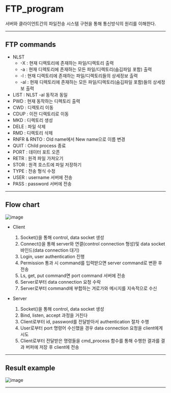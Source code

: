 # FTP_program
서버와 클라이언트간의 파일전송 시스템 구현을 통해 통신방식의 원리를 이해한다.

---

## FTP commands

* NLST
    * -X : 현재 디렉토리에 존재하는 파일/디렉토리 출력
    * -a : 현재 디렉토리에 존재하는 모든 파일/디렉토리(숨김파일 포함) 출력
    * -l : 현재 디렉토리에 존재하는 파일/디렉토리들의 상세정보 출력
    * -al : 현재 디렉토리에 존재하는 모든 파일/디렉토리(숨김파일 포함)들의 상세정보 출력
* LIST : NLST -al 동작과 동일
* PWD : 현재 동작하는 디렉토리 출력
* CWD : 디렉토리 이동
* CDUP : 이전 디렉토리로 이동
* MKD : 디렉토리 생성
* DELE : 파일 삭제
* RMD : 디렉토리 삭제
* RNFR & RNTO : Old name에서 New name으로 이름 변경
* QUIT : Child process 종료
* PORT : 데이터 포트 오픈
* RETR : 원격 파일 가져오기
* STOR : 원격 호스트에 파일 저장하기
* TYPE : 전송 형식 수정
* USER : username 서버에 전송
* PASS : password 서버에 전송

---

## Flow chart

![image](https://user-images.githubusercontent.com/67624104/118274196-ca61cf80-b4ff-11eb-8818-fce7a3bc92eb.png)

  * Client
    1. Socket()을 통해 control, data socket 생성
    2. Connect()을 통해 server와 연결(control connection 형성)및 data socket 바인드(data connection 대기)
    3. Login, user authentication 진행
    4. Permission 통과 시 command를 입력받으면 server command로 변환 후 전송
    5. Ls, get, put command면 port command 서버에 전송
    6. Server로부터 data connection 요청 수락
    7. Server로부터 command에 부합하는 겨로가와 메시지를 지속적으로 수신

  * Server
    1. Socket()을 통해 control, data socket 생성
    2. Bind, listen, accept 과정을 거친다
    3. Client로부터 id, password를 전달받아서 authentication 절차 수행
    4. User로부터 port 명령어 수신했을 경우 data connection 요청을 client에게 시도
    5. Client로부터 전달받은 명령들을 cmd_process 함수를 통해 수행한 결과를 결과 버퍼에 저장 후 client에 전송


---

## Result example
![image](https://user-images.githubusercontent.com/67624104/118275146-034e7400-b501-11eb-9b31-d9c0fa24b457.png)


---

